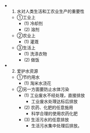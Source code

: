 -
  1. 水对人类生活和工农业生产的重要性
	- ①工业上
		- (1) 冷却剂
		- (2) 溶剂
	- ②农业上
		- (1) 灌溉
	- ③生活上
		- (1) 洗涤衣物
		- (2) 做饭
-
  2. 爱护水资源
	- ①节约用水
		- (1) 淘米水浇花
	- ②另一方面要防止水体污染
		- (1) 工业废水不经处理，直接排放
			- 工业废水处理达标后排放
		- (2) 农药、化肥的任意施用
			- 科学合理的使用农药化肥
		- (3) 生活污水的任意排放
			- 生活污水集中处理后排放。
